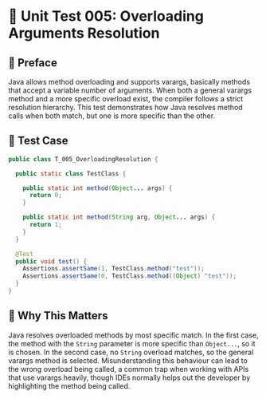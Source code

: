 # 🧪 Unit Test 005: Overloading Arguments Resolution

## 📘 Preface

Java allows method overloading and supports varargs, basically methods that accept a variable number of arguments. When both a general varargs method and a more specific overload exist, the compiler follows a strict resolution hierarchy. This test demonstrates how Java resolves method calls when both match, but one is more specific than the other.

## 🔬 Test Case

```java
public class T_005_OverloadingResolution {

  public static class TestClass {

    public static int method(Object... args) {
      return 0;
    }

    public static int method(String arg, Object... args) {
      return 1;
    }
  }

  @Test
  public void test() {
    Assertions.assertSame(1, TestClass.method("test"));
    Assertions.assertSame(0, TestClass.method((Object) "test"));
  }
}
```


## 🔎 Why This Matters

Java resolves overloaded methods by most specific match. In the first case, the method with the `String` parameter is more specific than `Object...`, so it is chosen. In the second case, no `String` overload matches, so the general varargs method is selected. Misunderstanding this behaviour can lead to the wrong overload being called, a common trap when working with APIs that use varargs heavily, though IDEs normally helps out the developer by highlighting the method being called.